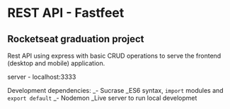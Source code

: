 # REST API - Fastfeet

## Rocketseat graduation project

Rest API using express with basic CRUD operations to serve the frontend (desktop and mobile) application.

server - localhost:3333

Development dependencies:
_- Sucrase \_ES6 syntax, `import` modules and `export default`
_- Nodemon \_Live server to run local developmet
